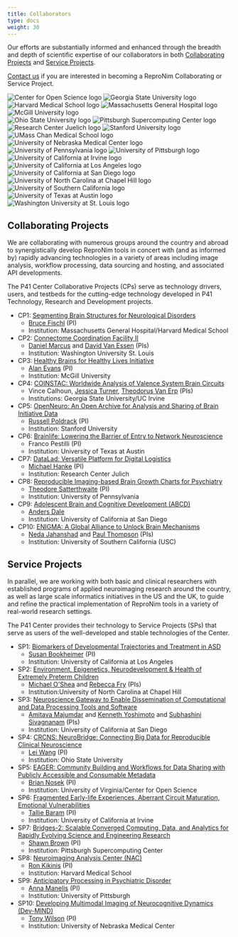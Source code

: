 ```yaml
---
title: Collaborators
type: docs
weight: 30
---
```


Our efforts are substantially informed and enhanced through the breadth and depth of scientific expertise of our collaborators in both [Collaborating Projects](#collaborating-projects) and [Service Projects](#service-projects).

[Contact us](mailto:info@repronim.org) if you are interested in becoming a ReproNim Collaborating or Service Project.

<link rel="stylesheet" href="/css/logos.css">
<div class="container logos">
    <div class="logos-1">
        <img src="/images/logos/center-for-open-sience.png" alt="Center for Open Science logo" />
        <img src="/images/logos/georgia-state-university.png" alt="Georgia State University logo" />
        <img src="/images/logos/harvard-medical-school.png" alt="Harvard Medical School logo" />
        <img src="/images/logos/mgh.png" alt="Massachusetts General Hospital logo" />
        <img src="/images/logos/mcgill.png" alt="McGill University logo" />
    </div>
    <div>
        <img src="/images/logos/ohio-state-university.png" alt="Ohio State University logo" />
        <img src="/images/logos/psc.png" alt="Pittsburgh Supercomputing Center logo" />
        <img src="/images/logos/juelich.png" alt="Research Center Juelich logo" />
        <img src="/images/logos/stanford.png" alt="Stanford University logo" />
        <img src="/images/logos/umass-chan.png" alt="UMass Chan Medical School logo" />
    </div>
    <div>
        <img src="/images/logos/unmc.png" alt="University of Nebraska Medical Center logo" />
        <img src="/images/logos/university-of-pennsylvania.png" alt="University of Pennsylvania logo" />
        <img src="/images/logos/university-of-pittsburgh.png" alt="University of Pittsburgh logo" />
        <img src="/images/logos/uci.png" alt="University of California at Irvine logo" />
        <img src="/images/logos/ucla.png" alt="University of California at Los Angeles logo" />
    </div>
    <div>
        <img src="/images/logos/ucsd.png" alt="University of California at San Diego logo" />
        <img src="/images/logos/unc-chapel-hill.png" alt="University of North Carolina at Chapel Hill logo" />
        <img src="/images/logos/usc.png" alt="University of Southern California logo" />
        <img src="/images/logos/ut-austin.png" alt="University of Texas at Austin logo" />
        <img src="/images/logos/washington-university-at-st-louis.png" alt="Washington University at St. Louis logo" />
    </div>
</div>

## Collaborating Projects

We are collaborating with numerous groups around the country and abroad to synergistically develop ReproNim tools in concert with (and as informed by) rapidly advancing technologies in a variety of areas including image analysis, workflow processing, data sourcing and hosting, and associated API developments.

The P41 Center Collaborative Projects (CPs) serve as technology drivers, users, and testbeds for the cutting-edge technology developed in P41 Technology, Research and Development projects.

- CP1: [Segmenting Brain Structures for Neurological Disorders](https://reporter.nih.gov/search/kT7X-zyN302C6XNNo4g5xQ/project-details/10295766)
    - [Bruce Fischl](https://www.nmr.mgh.harvard.edu/user/5499) (PI)
    - Institution: Massachusetts General Hospital/Harvard Medical School
- CP2: [Connectome Coordination Facility II](https://mblab.si/research/project-connectome-coordination-facility-ii/)
    - [Daniel Marcus](https://www.mir.wustl.edu/employees/daniel-marcus/) and [David Van Essen](https://neuroscience.wustl.edu/people/david-van-essen-phd/) (PIs)
    - Institution: Washington University St. Louis
- CP3: [Healthy Brains for Healthy Lives Initiative](https://www.mcgill.ca/hbhl/)
    - [Alan Evans](https://mcin.ca/about-mcin/alans-cv/) (PI)
    - Institution: McGill University
- CP4: [COINSTAC: Worldwide Analysis of Valence System Brain Circuits](https://coinstac.org/)
    - Vince Calhoun, [Jessica Turner](https://trendscenter.org/jessica-turner/), [Theodorus Van Erp](https://www.faculty.uci.edu/profile.cfm?faculty_id=5812) (PIs)
    - Institutions: Georgia State University/UC Irvine
- CP5: [OpenNeuro: An Open Archive for Analysis and Sharing of Brain Initiative Data](https://openneuro.org/)
    - [Russell Poldrack](https://profiles.stanford.edu/russell-poldrack) (PI)
    - Institution: Stanford University
- CP6: [Brainlife: Lowering the Barrier of Entry to Network Neuroscience](https://brainlife.io/about/)
    - Franco Pestilli (PI)
    - Institution: University of Texas at Austin
- CP7: [DataLad: Versatile Platform for Digital Logistics](https://www.datalad.org/)
    - [Michael Hanke](https://www.psychoinformatics.de/lab-members.html) (PI)
    - Institution: Research Center Julich
- CP8: [Reproducible Imaging-based Brain Growth Charts for Psychiatry](https://www.pennlinc.io/studies)
    - [Theodore Satterthwaite](https://www.med.upenn.edu/bbl/faculty-tsatterthwaithe.html) (PI)
    - Institution: University of Pennsylvania
- CP9: [Adolescent Brain and Cognitive Development (ABCD)](https://abcdstudy.org/about/)
    - [Anders Dale](https://profiles.ucsd.edu/anders.dale)
    - Institution: University of California at San Diego
- CP10: [ENIGMA: A Global Alliance to Unlock Brain Mechanisms](https://enigma.ini.usc.edu/about-2/funding/)
    - [Neda Jahanshad](https://profiles.sc-ctsi.org/neda.jahanshad) and [Paul Thompson](https://keck.usc.edu/faculty-search/paul-m-thompson/) (PIs)
    - Institution: University of Southern California (USC)

## Service Projects

In parallel, we are working with both basic and clinical researchers with established programs of applied neuroimaging research around the country, as well as large scale informatics initiatives in the US and the UK, to guide and refine the practical implementation of ReproNim tools in a variety of real-world research settings.

The P41 Center provides their technology to Service Projects (SPs) that serve as users of the well-developed and stable technologies of the Center.

- SP1: [Biomarkers of Developmental Trajectories and Treatment in ASD](https://www.semel.ucla.edu/autism/cart-team)
    - [Susan Bookheimer](https://www.semel.ucla.edu/autism/team/susan-bookheimer-phd) (PI)
    - Institution: University of California at Los Angeles
- SP2: [Environment, Epigenetics, Neurodevelopment & Health of Extremely Preterm Children](https://elgan.fpg.unc.edu/)
    - [Michael O'Shea](https://www.med.unc.edu/childrensresearch/directory/michael-oshea-md-mph/) and [Rebecca Fry](https://sph.unc.edu/adv_profile/rebecca-fry-phd/) (PIs)
    - Institution:University of North Carolina at Chapel Hill
- SP3: [Neuroscience Gateway to Enable Dissemination of Computational and Data Processing Tools and Software](https://www.nsgportal.org/overview.html)
    - [Amitava Majumdar](https://www.sdsc.edu/~majumdar/) and [Kenneth Yoshimoto](https://www.sdsc.edu/research/researcher_spotlight/yoshimoto_kenneth.html) and [Subhashini Sivagnanam](https://users.sdsc.edu/~sivagnan/) (PIs)
    - Institution: University of California at San Diego
- SP4: [CRCNS: NeuroBridge: Connecting Big Data for Reproducible Clinical Neuroscience](https://neurobridges.org/)
    - [Lei Wang](https://medicine.osu.edu/find-faculty/clinical/psychiatry-and-behavioral-health/lei-wang-phd) (PI)
    - Institution: Ohio State University
- SP5: [EAGER: Community Building and Workflows for Data Sharing with Publicly Accessible and Consumable Metadata](https://www.linknovate.com/grant/eager-community-building-and-workflows-for-data-sharing-with-publicly-accessible-and-consumable-metadata-317869/)
    - [Brian Nosek](https://med.virginia.edu/faculty/faculty-listing/ban2b/) (PI)
    - Institution: University of Virginia/Center for Open Science
- SP6: [Fragmented Early-life Experiences, Aberrant Circuit Maturation, Emotional Vulnerabilities](https://contecenter.uci.edu/overall-center/)
    - [Tallie Baram](https://cnlm.uci.edu/baram/) (PI)
    - Institution: University of California at Irvine
- SP7: [Bridges-2: Scalable Converged Computing, Data, and Analytics for Rapidly Evolving Science and Engineering Research](https://www.psc.edu/resources/bridges-2/)
    - [Shawn Brown](https://www.psc.edu/shawn-brown/) (PI)
    - Institution: Pittsburgh Supercomputing Center
- SP8: [Neuroimaging Analysis Center (NAC)](https://nac.spl.harvard.edu/)
    - [Ron Kikinis](https://nac.spl.harvard.edu/people/ron-kikinis) (PI)
    - Institution: Harvard Medical School
- SP9: [Anticipatory Processing in Psychiatric Disorder](https://reporter.nih.gov/search/69atkcxvKk2-B5v0oH5ZQg/project-details/10336474)
    - [Anna Manelis](https://www.psychiatry.pitt.edu/about-us/our-people/faculty/anna-manelis-phd) (PI)
    - Institution: University of Pittsburgh
- SP10: [Developing Multimodal Imaging of Neurocognitive Dynamics (Dev-MIND)](https://diconlab.org/projects/)
    - [Tony Wilson](https://www.boystownhospital.org/research/faculty/tony-wilson) (PI)
    - Institution: University of Nebraska Medical Center
